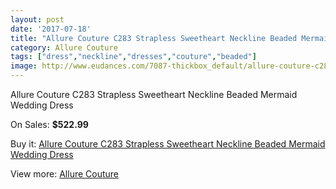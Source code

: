 ```yaml
---
layout: post
date: '2017-07-18'
title: "Allure Couture C283 Strapless Sweetheart Neckline Beaded Mermaid Wedding Dress"
category: Allure Couture
tags: ["dress","neckline","dresses","couture","beaded"]
image: http://www.eudances.com/7087-thickbox_default/allure-couture-c283-strapless-sweetheart-neckline-beaded-mermaid-wedding-dress.jpg
---
```

Allure Couture C283 Strapless Sweetheart Neckline Beaded Mermaid Wedding Dress

On Sales: **$522.99**
<a href="https://www.eudances.com/en/allure-couture/2574-allure-couture-c283-strapless-sweetheart-neckline-beaded-mermaid-wedding-dress.html"><amp-img layout="responsive" width="600" height="600" src="//www.eudances.com/7087-thickbox_default/allure-couture-c283-strapless-sweetheart-neckline-beaded-mermaid-wedding-dress.jpg" alt="Allure Couture C283 Strapless Sweetheart Neckline Beaded Mermaid Wedding Dress 0" /></a>
<a href="https://www.eudances.com/en/allure-couture/2574-allure-couture-c283-strapless-sweetheart-neckline-beaded-mermaid-wedding-dress.html"><amp-img layout="responsive" width="600" height="600" src="//www.eudances.com/7091-thickbox_default/allure-couture-c283-strapless-sweetheart-neckline-beaded-mermaid-wedding-dress.jpg" alt="Allure Couture C283 Strapless Sweetheart Neckline Beaded Mermaid Wedding Dress 1" /></a>
<a href="https://www.eudances.com/en/allure-couture/2574-allure-couture-c283-strapless-sweetheart-neckline-beaded-mermaid-wedding-dress.html"><amp-img layout="responsive" width="600" height="600" src="//www.eudances.com/7090-thickbox_default/allure-couture-c283-strapless-sweetheart-neckline-beaded-mermaid-wedding-dress.jpg" alt="Allure Couture C283 Strapless Sweetheart Neckline Beaded Mermaid Wedding Dress 2" /></a>
<a href="https://www.eudances.com/en/allure-couture/2574-allure-couture-c283-strapless-sweetheart-neckline-beaded-mermaid-wedding-dress.html"><amp-img layout="responsive" width="600" height="600" src="//www.eudances.com/7089-thickbox_default/allure-couture-c283-strapless-sweetheart-neckline-beaded-mermaid-wedding-dress.jpg" alt="Allure Couture C283 Strapless Sweetheart Neckline Beaded Mermaid Wedding Dress 3" /></a>
<a href="https://www.eudances.com/en/allure-couture/2574-allure-couture-c283-strapless-sweetheart-neckline-beaded-mermaid-wedding-dress.html"><amp-img layout="responsive" width="600" height="600" src="//www.eudances.com/7088-thickbox_default/allure-couture-c283-strapless-sweetheart-neckline-beaded-mermaid-wedding-dress.jpg" alt="Allure Couture C283 Strapless Sweetheart Neckline Beaded Mermaid Wedding Dress 4" /></a>

Buy it: [Allure Couture C283 Strapless Sweetheart Neckline Beaded Mermaid Wedding Dress](https://www.eudances.com/en/allure-couture/2574-allure-couture-c283-strapless-sweetheart-neckline-beaded-mermaid-wedding-dress.html "Allure Couture C283 Strapless Sweetheart Neckline Beaded Mermaid Wedding Dress")

View more: [Allure Couture](https://www.eudances.com/en/37-allure-couture "Allure Couture")